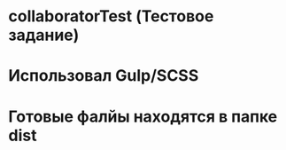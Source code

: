 # collaboratorTest (Тестовое задание)

# Использовал Gulp/SCSS
# Готовые фалйы находятся в папке dist 

